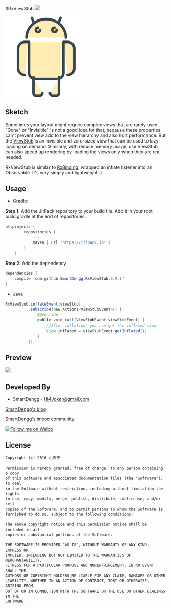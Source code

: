 #RxViewStub
[![](https://jitpack.io/v/SmartDengg/RxViewStub.svg)](https://jitpack.io/#SmartDengg/RxViewStub)

![](./images/icon.png)

Sketch
--------

Sometimes your layout might require complex views that are rarely used. "Gone" or "Invisible" is not a good idea fot that, because these properties can't prevent view add to the view hierarchy and also hurt performance. But the [ViewStub](http://developer.android.com/intl/zh-cn/reference/android/view/ViewStub.html) is an invisible and zero-sized view that can be used to lazy loading on demand. Similarly, with reduce memory usage, use ViewStub can also speed up rendering by loading the views only when they are real needed.


RxViewStub is similar to [RxBinding](https://github.com/JakeWharton/RxBinding), wrapped an inflate listener into an  Observable. It's very simply and lightweight :)

Usage
--------

- Gradle:

**Step 1.** Add the JitPack repository to your build file. Add it in your root build.gradle at the end of repositories:

```java
allprojects {
		repositories {
			...
			maven { url "https://jitpack.io" }
		}
	}
```

**Step 2.** Add the dependency

```java
dependencies {
    compile 'com.github.SmartDengg:RxViewStub:0.0.1' 
}
```

- Java

```java
RxViewStub.inflateEvent(viewStub)
          .subscribe(new Action1<ViewStubEvent>() {
              @Override
              public void call(ViewStubEvent viewStubEvent) {
                  //After inflation, you can get the inflated view
                  View inflated = viewStubEvent.getInflated();
              }
          });
```

Preview
--------

![](./images/RxStubView.gif)


Developed By
--------
- SmartDengg - Hi4Joker@gmail.com

[SmartDengg's blog](http://www.jianshu.com/users/df40282480b4/latest_articles)
 
[SmartDengg's imooc community](http://www.imooc.com/myclub/article/uid/2536335)

<a href="http://weibo.com/5367097592/profile?rightmod=1&wvr=6&mod=personinfo">
  <img alt="Follow me on Weibo" src="http://upload-images.jianshu.io/upload_images/268450-50e41e15ac29b776.png?imageMogr2/auto-orient/strip%7CimageView2/2/w/1240" />
</a>

License
--------

	Copyright (c) 2016 小鄧子

	Permission is hereby granted, free of charge, to any person obtaining a copy
	of this software and associated documentation files (the "Software"), to deal
	in the Software without restriction, including without limitation the rights
	to use, copy, modify, merge, publish, distribute, sublicense, and/or sell
	copies of the Software, and to permit persons to whom the Software is
	furnished to do so, subject to the following conditions:

	The above copyright notice and this permission notice shall be included in all
	copies or substantial portions of the Software.

	THE SOFTWARE IS PROVIDED "AS IS", WITHOUT WARRANTY OF ANY KIND, EXPRESS OR
	IMPLIED, INCLUDING BUT NOT LIMITED TO THE WARRANTIES OF MERCHANTABILITY,
	FITNESS FOR A PARTICULAR PURPOSE AND NONINFRINGEMENT. IN NO EVENT SHALL THE
	AUTHORS OR COPYRIGHT HOLDERS BE LIABLE FOR ANY CLAIM, DAMAGES OR OTHER
	LIABILITY, WHETHER IN AN ACTION OF CONTRACT, TORT OR OTHERWISE, ARISING FROM,
	OUT OF OR IN CONNECTION WITH THE SOFTWARE OR THE USE OR OTHER DEALINGS IN THE
	SOFTWARE.

    














